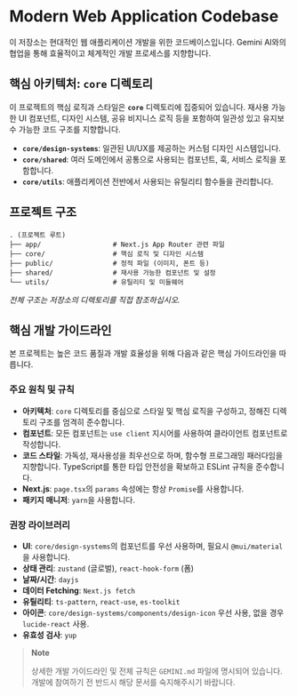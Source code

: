 # Modern Web Application Codebase

이 저장소는 현대적인 웹 애플리케이션 개발을 위한 코드베이스입니다. Gemini AI와의 협업을 통해 효율적이고 체계적인 개발 프로세스를 지향합니다.

## 핵심 아키텍처: `core` 디렉토리

이 프로젝트의 핵심 로직과 스타일은 **`core`** 디렉토리에 집중되어 있습니다. 재사용 가능한 UI 컴포넌트, 디자인 시스템, 공유 비지니스 로직 등을 포함하여 일관성 있고 유지보수 가능한 코드 구조를 지향합니다.

-   **`core/design-systems`**: 일관된 UI/UX를 제공하는 커스텀 디자인 시스템입니다.
-   **`core/shared`**: 여러 도메인에서 공통으로 사용되는 컴포넌트, 훅, 서비스 로직을 포함합니다.
-   **`core/utils`**: 애플리케이션 전반에서 사용되는 유틸리티 함수들을 관리합니다.

## 프로젝트 구조

```
. (프로젝트 루트)
├── app/                  # Next.js App Router 관련 파일
├── core/                 # 핵심 로직 및 디자인 시스템
├── public/               # 정적 파일 (이미지, 폰트 등)
├── shared/               # 재사용 가능한 컴포넌트 및 설정
└── utils/                # 유틸리티 및 미들웨어
```
*전체 구조는 저장소의 디렉토리를 직접 참조하십시오.*

## 핵심 개발 가이드라인

본 프로젝트는 높은 코드 품질과 개발 효율성을 위해 다음과 같은 핵심 가이드라인을 따릅니다.

### 주요 원칙 및 규칙
*   **아키텍처**: `core` 디렉토리를 중심으로 스타일 및 핵심 로직을 구성하고, 정해진 디렉토리 구조를 엄격히 준수합니다.
*   **컴포넌트**: 모든 컴포넌트는 `use client` 지시어를 사용하여 클라이언트 컴포넌트로 작성합니다.
*   **코드 스타일**: 가독성, 재사용성을 최우선으로 하며, 함수형 프로그래밍 패러다임을 지향합니다. TypeScript를 통한 타입 안전성을 확보하고 ESLint 규칙을 준수합니다.
*   **Next.js**: `page.tsx`의 `params` 속성에는 항상 `Promise`를 사용합니다.
*   **패키지 매니저**: `yarn`을 사용합니다.

### 권장 라이브러리
*   **UI**: `core/design-systems`의 컴포넌트를 우선 사용하며, 필요시 `@mui/material`을 사용합니다.
*   **상태 관리**: `zustand` (글로벌), `react-hook-form` (폼)
*   **날짜/시간**: `dayjs`
*   **데이터 Fetching**: `Next.js fetch`
*   **유틸리티**: `ts-pattern`, `react-use`, `es-toolkit`
*   **아이콘**: `core/design-systems/components/design-icon` 우선 사용, 없을 경우 `lucide-react` 사용.
*   **유효성 검사**: `yup`

> **Note**
>
> 상세한 개발 가이드라인 및 전체 규칙은 `GEMINI.md` 파일에 명시되어 있습니다. 개발에 참여하기 전 반드시 해당 문서를 숙지해주시기 바랍니다.